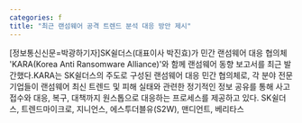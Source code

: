 ```yaml
---
categories: f
title: "최근 랜섬웨어 공격 트렌드 분석 대응 방안 제시"
---
```

[정보통신신문=박광하기자]SK쉴더스(대표이사 박진효)가 민간 랜섬웨어 대응 협의체 &#39;KARA(Korea Anti Ransomware Alliance)&#39;와 함께 랜섬웨어 동향 보고서를 최근 발간했다.KARA는 SK쉴더스의 주도로 구성된 랜섬웨어 대응 민간 협의체로, 각 분야 전문 기업들이 랜섬웨어 최신 트렌드 및 피해 실태와 관련한 정기적인 정보 공유를 통해 사고 접수와 대응, 복구, 대책까지 원스톱으로 대응하는 프로세스를 제공하고 있다. SK쉴더스, 트렌드마이크로, 지니언스, 에스투더블유(S2W), 맨디언트, 베리타스